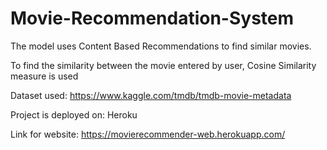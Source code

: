 # Movie-Recommendation-System

The model uses Content Based Recommendations to find similar movies.

To find the similarity between the movie entered by user, Cosine Similarity measure is used

Dataset used: https://www.kaggle.com/tmdb/tmdb-movie-metadata

Project is deployed on: Heroku

Link for website: https://movierecommender-web.herokuapp.com/
